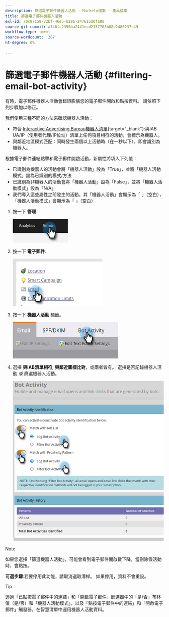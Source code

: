 ```yaml
---
description: 篩選電子郵件機器人活動 — Marketo檔案 — 產品檔案
title: 篩選電子郵件機器人活動
exl-id: 70c97159-72bf-46e5-b29b-247615d0fa80
source-git-commit: a746fc2350ba2441ecd2157708b88d2480237c49
workflow-type: tm+mt
source-wordcount: '287'
ht-degree: 0%

---
```


# 篩選電子郵件機器人活動 {#filtering-email-bot-activity}

有時，電子郵件機器人活動會錯誤膨脹您的電子郵件開啟和點按資料。 請依照下列步驟加以修正。

我們使用三種不同的方法來確認機器人活動：

* 符合 [Interactive Advertising Bureau機器人清單](https://www.iab.com/guidelines/iab-abc-international-spiders-bots-list/){target=&quot;_blank&quot;}:與IAB UA/IP（使用者代理/IP位址）清單上任何項目相符的活動，會標示為機器人。
* 與鄰近地區模式匹配：同時發生兩個以上活動時（在一秒以下），即會識別為機器人。

根據電子郵件連結點擊和電子郵件開啟活動，新屬性將填入下列值：

* 已識別為機器人的活動會將「機器人活動」設為「True」，並將「機器人活動模式」設為已識別的模式/方法
* 已識別為非機器人的活動會將「機器人活動」設為「False」，並將「機器人活動模式」設為「N/A」
* 我們導入這些屬性之前發生的活動，其「機器人活動」會顯示為「 」（空白），「機器人活動模式」會顯示為「 」（空白）

1. 按一下 **管理**.

   ![](assets/filtering-email-bot-activity-1.png)

1. 按一下 **電子郵件**.

   ![](assets/filtering-email-bot-activity-2.png)

1. 按一下 **機器人活動** 標籤。

   ![](assets/filtering-email-bot-activity-3.png)

1. 選擇 **與IAB清單相符**, **與鄰近圖樣比對**，或兩者皆有。 選擇是否記錄機器人活動 _或_ 篩選機器人活動。

   ![](assets/filtering-email-bot-activity-4.png)

>[!NOTE]
>
>如果您選擇「篩選機器人活動」，可能會看到電子郵件開啟數下降，當刪除假活動時，會點按。

**可選步驟**:若要停用此功能，請取消選取滑桿。 如果停用，資料不會重設。

>[!TIP]
>
>透過「已點按電子郵件中的連結」和「開啟電子郵件」篩選器中的「是/否」布林值（是/否）和「機器人活動模式」，以及「點按電子郵件中的連結」和「開啟電子郵件」觸發器，在智慧清單中運用機器人活動資料。
